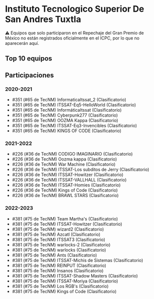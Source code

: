 # Instituto Tecnologico Superior De San Andres Tuxtla

:warning: Equipos que solo participaron en el Repechaje del Gran Premio de México no están registrados oficialmente en el ICPC, por lo que no aparecerán aquí.

## Top 10 equipos


## Participaciones

### 2020-2021

- #351 (#65 de TecNM) InformaticaItssat_2 (Clasificatorio)
- #351 (#65 de TecNM) ITSSAT-Eq5-HelloWorld (Clasificatorio)
- #351 (#65 de TecNM) InformáticaItssat (Clasificatorio)
- #351 (#65 de TecNM) Cyberpunk277 (Clasificatorio)
- #351 (#65 de TecNM) OOZMA Kappa (Clasificatorio)
- #351 (#65 de TecNM) ITSSAT-Eq3-Invencibles (Clasificatorio)
- #351 (#65 de TecNM) KINGS OF CODE (Clasificatorio)

### 2021-2022

- #226 (#36 de TecNM) CODIGO IMAGINARIO (Clasificatorio)
- #226 (#36 de TecNM) Oozma kappa (Clasificatorio)
- #226 (#36 de TecNM) War Machine (Clasificatorio)
- #226 (#36 de TecNM) ITSSAT-Los subditos de Jerry (Clasificatorio)
- #226 (#36 de TecNM) ITSSAT-Howitzer (Clasificatorio)
- #226 (#36 de TecNM) ITSSAT-VALLHALL (Clasificatorio)
- #226 (#36 de TecNM) ITSSAT-Homies (Clasificatorio)
- #226 (#36 de TecNM) Kings of Code (Clasificatorio)
- #226 (#36 de TecNM) BRAWL STARS (Clasificatorio)

### 2022-2023

- #381 (#75 de TecNM) Team Martha's (Clasificatorio)
- #381 (#75 de TecNM) ITSSAT-Howitzer (Clasificatorio)
- #381 (#75 de TecNM) wizard2 (Clasificatorio)
- #381 (#75 de TecNM) Azcatl (Clasificatorio)
- #381 (#75 de TecNM) ITSSAT3 (Clasificatorio)
- #381 (#75 de TecNM) warlocks-2 (Clasificatorio)
- #381 (#75 de TecNM) warlocks (Clasificatorio)
- #381 (#75 de TecNM) Ants (Clasificatorio)
- #381 (#75 de TecNM) ITSSAT-Michis de Sistemas (Clasificatorio)
- #381 (#75 de TecNM) REINPUT (Clasificatorio)
- #381 (#75 de TecNM) Insanos (Clasificatorio)
- #381 (#75 de TecNM) ITSSAT-Shadow Masters (Clasificatorio)
- #381 (#75 de TecNM) ITSSAT-Moriya (Clasificatorio)
- #381 (#75 de TecNM) Los RGB's (Clasificatorio)
- #381 (#75 de TecNM) Kings of Code (Clasificatorio)



